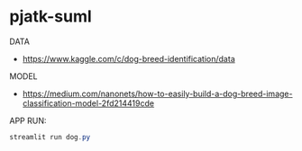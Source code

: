 # pjatk-suml


DATA
- https://www.kaggle.com/c/dog-breed-identification/data

MODEL
- https://medium.com/nanonets/how-to-easily-build-a-dog-breed-image-classification-model-2fd214419cde

APP RUN:
```ps1
streamlit run dog.py
```
